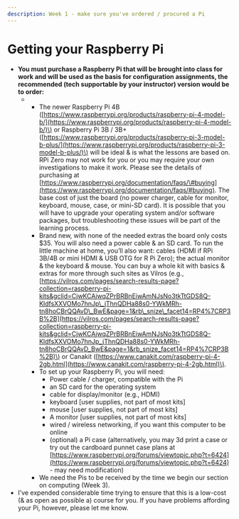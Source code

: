 ```yaml
---
description: Week 1 - make sure you've ordered / procured a Pi
---
```


# Getting your Raspberry Pi

* **You must purchase a Raspberry Pi that will be brought into class for work and will be used as the basis for configuration assignments, the recommended \(tech supportable by your instructor\) version would be to order:** 
  * * The newer Raspberry Pi 4B \([https://www.raspberrypi.org/products/raspberry-pi-4-model-b/](https://www.raspberrypi.org/products/raspberry-pi-4-model-b/)\) or Raspberry Pi 3B / 3B+ \([https://www.raspberrypi.org/products/raspberry-pi-3-model-b-plus/](https://www.raspberrypi.org/products/raspberry-pi-3-model-b-plus/)\) will be ideal & is what the lessons are based on. RPi Zero may not work for you or you may require your own investigations to make it work. Please see the details of purchasing at [https://www.raspberrypi.org/documentation/faqs/\#buying](https://www.raspberrypi.org/documentation/faqs/#buying). The base cost of just the board \(no power charger, cable for monitor, keyboard, mouse, case, or mini-SD card\). It is possible that you will have to upgrade your operating system and/or software packages, but troubleshooting these issues will be part of the learning process. 
    * Brand new, with none of the needed extras the board only costs $35. You will also need a power cable & an SD card. To run the little machine at home, you’ll also want: cables \(HDMI if RPi 3B/4B or mini HDMI & USB OTG for R Pi Zero\); the actual monitor & the keyboard & mouse. You can buy a whole kit with basics & extras for more through such sites as Vilros \(e.g., [https://vilros.com/pages/search-results-page?collection=raspberry-pi-kits&gclid=CjwKCAjwqZPrBRBnEiwAmNJsNo3tkTtGDS8Q-KldfsXXVOMo7hnJp\_jThnQDHa88s0-YWkMRh-tn8hoCBrQQAvD\_BwE&page=1&rb\_snize\_facet14=RP4%7CRP3B%2B](https://vilros.com/pages/search-results-page?collection=raspberry-pi-kits&gclid=CjwKCAjwqZPrBRBnEiwAmNJsNo3tkTtGDS8Q-KldfsXXVOMo7hnJp_jThnQDHa88s0-YWkMRh-tn8hoCBrQQAvD_BwE&page=1&rb_snize_facet14=RP4%7CRP3B%2B)\) or Canakit \([https://www.canakit.com/raspberry-pi-4-2gb.html](https://www.canakit.com/raspberry-pi-4-2gb.html)\). 
    * To set up your Raspberry Pi, you will need:
      * Power cable / charger, compatible with the Pi
      * an SD card for the operating system
      * cable for display/monitor \(e.g., HDMI\)
      * keyboard \[user supplies, not part of most kits\]
      * mouse \[user supplies, not part of most kits\]
      * A monitor \[user supplies, not part of most kits\]
      * wired / wireless networking, if you want this computer to be online
      * \(optional\) a Pi case \(alternatively, you may 3d print a case or try out the cardboard punnet case plans at [https://www.raspberrypi.org/forums/viewtopic.php?t=6424](https://www.raspberrypi.org/forums/viewtopic.php?t=6424) - may need modification\)
    * We need the Pis to be received by the time we begin our section on computing \(Week 3\).
* I’ve expended considerable time trying to ensure that this is a low-cost \(& as open as possible a\) course for you. If you have problems affording your Pi, however, please let me know.

